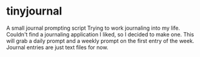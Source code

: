 # tinyjournal
A small journal prompting script
Trying to work journaling into my life. Couldn't find a journaling application I liked, so I decided to make one. This will grab a daily prompt and a weekly prompt on the first entry of the week. Journal entries are just text files for now.
